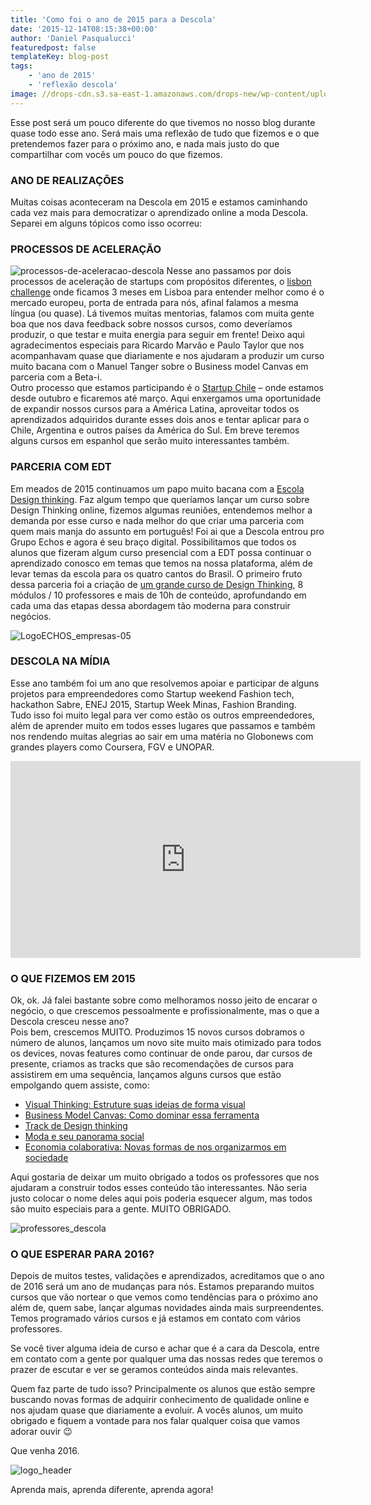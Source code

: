 ```yaml
---
title: 'Como foi o ano de 2015 para a Descola'
date: '2015-12-14T08:15:38+00:00'
author: 'Daniel Pasqualucci'
featuredpost: false
templateKey: blog-post
tags:
    - 'ano de 2015'
    - 'reflexão descola'
image: //drops-cdn.s3.sa-east-1.amazonaws.com/drops-new/wp-content/uploads/2015/12/14081538/descola-cursos-inovadores-site-150x150.png
---
```

Esse post será um pouco diferente do que tivemos no nosso blog durante quase todo esse ano. Será mais uma reflexão de tudo que fizemos e o que pretendemos fazer para o próximo ano, e nada mais justo do que compartilhar com vocês um pouco do que fizemos.

### ANO DE REALIZAÇÕES

Muitas coisas aconteceram na Descola em 2015 e estamos caminhando cada vez mais para democratizar o aprendizado online a moda Descola. Separei em alguns tópicos como isso ocorreu:

### PROCESSOS DE ACELERAÇÃO

![processos-de-aceleracao-descola](http://s3-sa-east-1.amazonaws.com/drops-cdn/drops-new/wp-content/uploads/2015/12/14081538/processos-de-aceleracao-descola-300x94.png) Nesse ano passamos por dois processos de aceleração de startups com propósitos diferentes, o [lisbon challenge](http://lisbon-challenge.com/) onde ficamos 3 meses em Lisboa para entender melhor como é o mercado europeu, porta de entrada para nós, afinal falamos a mesma língua (ou quase). Lá tivemos muitas mentorias, falamos com muita gente boa que nos dava feedback sobre nossos cursos, como deveríamos produzir, o que testar e muita energia para seguir em frente! Deixo aqui agradecimentos especiais para Ricardo Marvão e Paulo Taylor que nos acompanhavam quase que diariamente e nos ajudaram a produzir um curso muito bacana com o Manuel Tanger sobre o Business model Canvas em parceria com a Beta-i.  
Outro processo que estamos participando é o [Startup Chile](http://www.startupchile.org/) – onde estamos desde outubro e ficaremos até março. Aqui enxergamos uma oportunidade de expandir nossos cursos para a América Latina, aproveitar todos os aprendizados adquiridos durante esses dois anos e tentar aplicar para o Chile, Argentina e outros países da América do Sul. Em breve teremos alguns cursos em espanhol que serão muito interessantes também.

### PARCERIA COM EDT

Em meados de 2015 continuamos um papo muito bacana com a [Escola Design thinking](http://www.escoladesignthinking.com.br/). Faz algum tempo que queríamos lançar um curso sobre Design Thinking online, fizemos algumas reuniões, entendemos melhor a demanda por esse curso e nada melhor do que criar uma parceria com quem mais manja do assunto em português! Foi ai que a Descola entrou pro Grupo Echos e agora é seu braço digital. Possibilitamos que todos os alunos que fizeram algum curso presencial com a EDT possa continuar o aprendizado conosco em temas que temos na nossa plataforma, além de levar temas da escola para os quatro cantos do Brasil. O primeiro fruto dessa parceria foi a criação de [um grande curso de Design Thinking](http://descola.org/track/1/design-thinking), 8 módulos / 10 professores e mais de 10h de conteúdo, aprofundando em cada uma das etapas dessa abordagem tão moderna para construir negócios.

![LogoECHOS_empresas-05](http://s3-sa-east-1.amazonaws.com/drops-cdn/drops-new/wp-content/uploads/2015/12/14081538/LogoECHOS_empresas-05-300x208.png)

### DESCOLA NA MÍDIA

Esse ano também foi um ano que resolvemos apoiar e participar de alguns projetos para empreendedores como Startup weekend Fashion tech, hackathon Sabre, ENEJ 2015, Startup Week Minas, Fashion Branding.  
Tudo isso foi muito legal para ver como estão os outros empreendedores, além de aprender muito em todos esses lugares que passamos e também nos rendendo muitas alegrias ao sair em uma matéria no Globonews com grandes players como Coursera, FGV e UNOPAR.  
<iframe allowfullscreen="allowfullscreen" frameborder="0" height="315" loading="lazy" src="https://www.youtube.com/embed/fuOKfIuoCHQ" width="560"></iframe>

### O QUE FIZEMOS EM 2015

Ok, ok. Já falei bastante sobre como melhoramos nosso jeito de encarar o negócio, o que crescemos pessoalmente e profissionalmente, mas o que a Descola cresceu nesse ano?  
Pois bem, crescemos MUITO. Produzimos 15 novos cursos dobramos o número de alunos, lançamos um novo site muito mais otimizado para todos os devices, novas features como continuar de onde parou, dar cursos de presente, criamos as tracks que são recomendações de cursos para assistirem em uma sequência, lançamos alguns cursos que estão empolgando quem assiste, como:

- [Visual Thinking: Estruture suas ideias de forma visual](http://www.descola.org/curso/10/visual-thinking)
- [Business Model Canvas: Como dominar essa ferramenta](http://www.descola.org/curso/14/business-model-canvas)
- [Track de Design thinking](http://www.descola.org/track/1/design-thinking)
- [Moda e seu panorama social](http://www.descola.org/curso/9/moda-panorama-social)
- [Economia colaborativa: Novas formas de nos organizarmos em sociedade](http://www.descola.org/curso/17/economia-colaborativa)

Aqui gostaria de deixar um muito obrigado a todos os professores que nos ajudaram a construir todos esses conteúdo tão interessantes. Não seria justo colocar o nome deles aqui pois poderia esquecer algum, mas todos são muito especiais para a gente. MUITO OBRIGADO.

![professores_descola](http://s3-sa-east-1.amazonaws.com/drops-cdn/drops-new/wp-content/uploads/2015/12/14081538/professores_descola.png)


###  O QUE ESPERAR PARA 2016?

Depois de muitos testes, validações e aprendizados, acreditamos que o ano de 2016 será um ano de mudanças para nós. Estamos preparando muitos cursos que vão nortear o que vemos como tendências para o próximo ano além de, quem sabe, lançar algumas novidades ainda mais surpreendentes. Temos programado vários cursos e já estamos em contato com vários professores.

Se você tiver alguma ideia de curso e achar que é a cara da Descola, entre em contato com a gente por qualquer uma das nossas redes que teremos o prazer de escutar e ver se geramos conteúdos ainda mais relevantes.

Quem faz parte de tudo isso? Principalmente os alunos que estão sempre buscando novas formas de adquirir conhecimento de qualidade online e nos ajudam quase que diariamente a evoluir. A vocês alunos, um muito obrigado e fiquem a vontade para nos falar qualquer coisa que vamos adorar ouvir 😉

Que venha 2016.

![logo_header](http://s3-sa-east-1.amazonaws.com/drops-cdn/drops-new/wp-content/uploads/2015/12/14081538/logo_header-300x197.png)

Aprenda mais, aprenda diferente, aprenda agora!